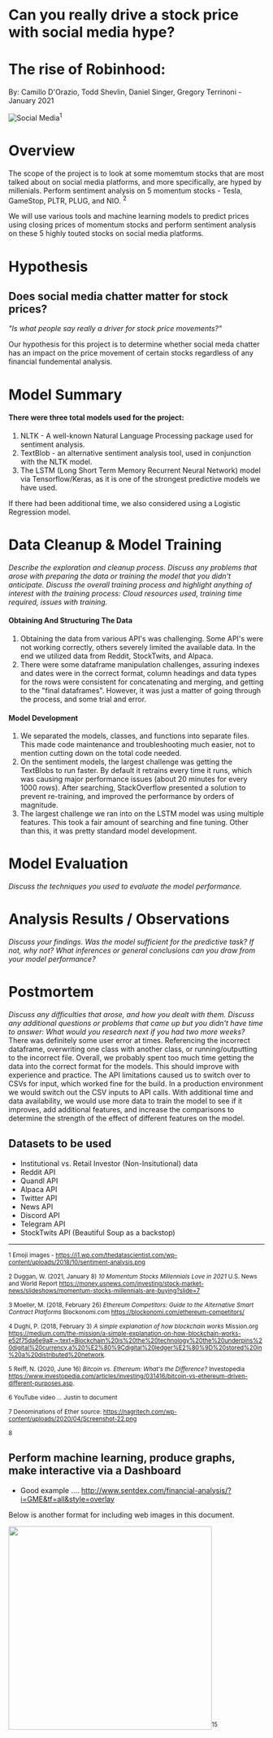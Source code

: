 # Can you really drive a stock price with social media hype?
# The rise of Robinhood: 

By: Camillo D'Orazio, Todd Shevlin, Daniel Singer, Gregory Terrinoni - January 2021

![Social Media](https://i1.wp.com/thedatascientist.com/wp-content/uploads/2018/10/sentiment-analysis.png)<sup>1<sup>

# Overview 

The scope of the project is to look at some momemtum stocks that are most talked about on social media platforms, and more specifically, are hyped by millenials. Perform sentiment analysis on 5 momentum stocks - Tesla, GameStop, PLTR, PLUG, and NIO. <sup>2<sup> 

We will use various tools and machine learning models to predict prices using closing prices of momentum stocks and perform sentiment analysis on these 5 highly touted stocks on social media platforms.

# Hypothesis
## Does social media chatter matter for stock prices?

*"Is what people say really a driver for stock price movements?"*

Our hypothesis for this project is to determine whether social meda chatter has an impact on the price movement of certain stocks regardless of any financial fundemental analysis.

# Model Summary

#### There were three total models used for the project:
1) NLTK - A well-known Natural Language Processing package used for sentiment analysis.
2) TextBlob - an alternative sentiment analysis tool, used in conjunction with the NLTK model.
3) The LSTM (Long Short Term Memory Recurrent Neural Network) model via Tensorflow/Keras, as it is one of the strongest predictive models we have used.

If there had been additional time, we also considered using a Logistic Regression model.  

# Data Cleanup & Model Training

*Describe the exploration and cleanup process.
Discuss any problems that arose with preparing the data or training the model that you didn't anticipate.
Discuss the overall training process and highlight anything of interest with the training process: Cloud resources used, training time required, issues with training.*
#### Obtaining And Structuring The Data
1) Obtaining the data from various API's was challenging.  Some API's were not working correctly, others severely limited the available data.  In the end we utilized data from Reddit, StockTwits, and Alpaca.
2) There were some dataframe manipulation challenges, assuring indexes and dates were in the correct format, column headings and data types for the rows were consistent for concatenating and merging, and getting to the "final dataframes".  However, it was just a matter of going through the process, and some trial and error.

#### Model Development
1) We separated the models, classes, and functions into separate files.  This made code maintenance and troubleshooting much easier, not to mention cutting down on the total code needed.
2) On the sentiment models, the largest challenge was getting the TextBlobs to run faster.  By default it retrains every time it runs, which was causing major performance issues (about 20 minutes for every 1000 rows).  After searching, StackOverflow presented a solution to prevent re-training, and improved the performance by orders of magnitude.
3) The largest challenge we ran into on the LSTM model was using multiple features.  This took a fair amount of searching and fine tuning.  Other than this, it was pretty standard model development.   


# Model Evaluation

*Discuss the techniques you used to evaluate the model performance.*

# Analysis Results / Observations

*Discuss your findings. Was the model sufficient for the predictive task? If not, why not? What inferences or general conclusions can you draw from your model performance?*  

# Postmortem

*Discuss any difficulties that arose, and how you dealt with them.
Discuss any additional questions or problems that came up but you didn't have time to answer: What would you research next if you had two more weeks?*
There was definitely some user error at times.  Referencing the incorrect dataframe, overwriting one class with another class, or running/outputting to the incorrect file.
Overall, we probably spent too much time getting the data into the correct format for the models.  This should improve with experience and practice.
The API limitations caused us to switch over to CSVs for input, which worked fine for the build.  In a production environment we would switch out the CSV inputs to API calls.
With additional time and data availability, we would use more data to train the model to see if it improves, add additional features, and increase the comparisons to determine the strength of the effect of different features on the model.  

## Datasets to be used
- Institutional vs. Retail Investor (Non-Insitutional) data
- Reddit API
- Quandl API
- Alpaca API
- Twitter API
- News API
- Discord API
- Telegram API
- StockTwits API (Beautiful Soup as a backstop)








____________________________________________________________________________________________________________________
<sup>1 Emoji images - https://i1.wp.com/thedatascientist.com/wp-content/uploads/2018/10/sentiment-analysis.png

<sup>2 Duggan, W. (2021, January 8) *10 Momentum Stocks Millennials Love in 2021* U.S. News and World Report https://money.usnews.com/investing/stock-market-news/slideshows/momentum-stocks-millennials-are-buying?slide=7


<sup>3 Moeller, M. (2018, February 26) *Ethereum Competitors: Guide to the Alternative Smart Contract Platforms* Blockonomi.com https://blockonomi.com/ethereum-competitors/

<sup>4 Dughi, P. (2018, February 3) *A simple explanation of how blockchain works* Mission.org https://medium.com/the-mission/a-simple-explanation-on-how-blockchain-works-e52f75da6e9a#:~:text=Blockchain%20is%20the%20technology%20the%20underpins%20digital%20currency,a%20%E2%80%9Cdigital%20ledger%E2%80%9D%20stored%20in%20a%20distributed%20network.

<sup>5 Reiff, N. (2020, June 16) *Bitcoin vs. Ethereum: What's the Difference?* Investopedia https://www.investopedia.com/articles/investing/031416/bitcoin-vs-ethereum-driven-different-purposes.asp.

<sup>6 YouTube video ... Justin to document

<sup>7 Denominations of Ether source: https://nagritech.com/wp-content/uploads/2020/04/Screenshot-22.png

<sup>8 

## Perform machine learning, produce graphs, make interactive via a Dashboard
- Good example .... http://www.sentdex.com/financial-analysis/?i=GME&tf=all&style=overlay

Below is another format for including web images in this document.

<img src='https://www.fxcintel.com/wp-content/uploads/cust_acquiring-1.png' width='400'><sup>15<sup>

